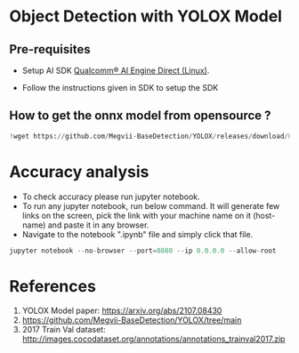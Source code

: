 # Object Detection with YOLOX Model

## Pre-requisites

- Setup AI SDK <a href="https://qpm.qualcomm.com/#/main/tools/details/qualcomm_ai_engine_direct"> Qualcomm® AI Engine Direct (Linux)</a>. 

- Follow the instructions given in SDK to setup the SDK 

## How to get the onnx model from opensource ? 

```python
!wget https://github.com/Megvii-BaseDetection/YOLOX/releases/download/0.1.1rc0/yolox_x.onnx
```

# Accuracy analysis

- To check accuracy please run jupyter notebook.
- To run any jupyter notebook, run below command. It will generate few links on the screen, pick the link with your machine name on it (host-name) and paste it in any browser.
- Navigate to the notebook ".ipynb" file and simply click that file.
```python
jupyter notebook --no-browser --port=8080 --ip 0.0.0.0 --allow-root
```

# References

1. YOLOX Model paper: https://arxiv.org/abs/2107.08430 
2. https://github.com/Megvii-BaseDetection/YOLOX/tree/main
3. 2017 Train Val dataset:  http://images.cocodataset.org/annotations/annotations_trainval2017.zip
